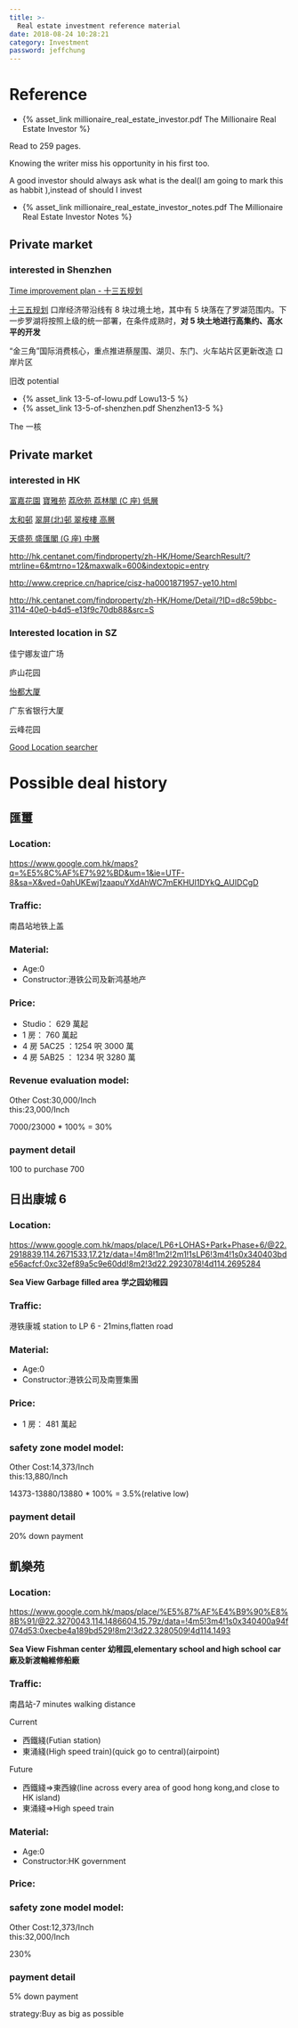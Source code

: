 ```yaml
---
title: >-
  Real estate investment reference material
date: 2018-08-24 10:28:21
category: Investment
password: jeffchung
---
```


# Reference

- {% asset_link millionaire_real_estate_investor.pdf The Millionaire Real Estate Investor %}

Read to 259 pages.

Knowing the writer miss his opportunity in his first too.

A good investor should always ask what is the deal(I am going to mark this as habbit ),instead of should I invest

- {% asset_link millionaire_real_estate_investor_notes.pdf The Millionaire Real Estate Investor Notes %}

## Private market

### interested in Shenzhen

[Time improvement plan - 十三五规划](https://sz.centanet.com/news/detail/103.html)

[十三五规划](https://zh.wikipedia.org/wiki/%E5%8D%81%E4%B8%89%E4%BA%94%E8%A7%84%E5%88%92)
口岸经济带沿线有 8 块过境土地，其中有 5 块落在了罗湖范围内。下一步罗湖将按照上级的统一部署，在条件成熟时，**对 5 块土地进行高集约、高水平的开发**

“金三角”国际消费核心，重点推进蔡屋围、湖贝、东门、火车站片区更新改造
口岸片区

旧改 potential

- {% asset_link 13-5-of-lowu.pdf Lowu13-5 %}
- {% asset_link 13-5-of-shenzhen.pdf Shenzhen13-5 %}

The 一核

## Private market

### interested in HK

[富嘉花園](http://hk.centanet.com/findproperty/zh-HK/Home/Detail/?ID=c3ab6653-a2b1-40aa-b9c5-1cd2de930354&src=S)
[寶雅苑](http://hk.centanet.com/findproperty/zh-HK/Home/Detail/?ID=9c51cb49-7aa4-4bed-b7e7-3f4f80c09673&src=S)
[荔欣苑 荔林閣 (C 座) 低層](http://hk.centanet.com/findproperty/Home/Detail/?ID=b80c000a-eb19-4c9e-8b3f-637d75ebcf6a&src=S)

[太和邨](http://hk.centanet.com/findproperty/Home/Detail/?ID=b3dfbd20-2340-486a-9abb-0a00e0217f33&src=S)
[翠屏(北)邨 翠桉樓 高層](http://hk.centanet.com/findproperty/zh-HK/Home/SearchResult/?mtrno=7&maxwalk=600&mtrline=2)

[天盛苑 盛匯閣 (G 座) 中層](http://hk.centanet.com/findproperty/zh-HK/Home/SearchResult/?mtrno=67&maxwalk=600&mtrline=8)

http://hk.centanet.com/findproperty/zh-HK/Home/SearchResult/?mtrline=6&mtrno=12&maxwalk=600&indextopic=entry

http://www.creprice.cn/haprice/cisz-ha0001871957-ye10.html

http://hk.centanet.com/findproperty/zh-HK/Home/Detail/?ID=d8c59bbc-3114-40e0-b4d5-e13f9c70db88&src=S

### Interested location in SZ

佳宁娜友谊广场

庐山花园

[怡都大厦](http://www.creprice.cn/user/login.html?fromurl=aHR0cDovL3d3dy5jcmVwcmljZS5jbi8=)

广东省银行大厦

云峰花园

[Good Location searcher](http://www.creprice.cn/haprice/cisz-gp114%2A11603093147279%7C22%2A539503020650557-ds1000.html?haname=%E6%AD%A4%E4%BD%8D%E7%BD%AE%E9%99%84%E8%BF%911000%E7%B1%B3)

# Possible deal history

## 匯璽

### Location:

https://www.google.com.hk/maps?q=%E5%8C%AF%E7%92%BD&um=1&ie=UTF-8&sa=X&ved=0ahUKEwj1zaapuYXdAhWC7mEKHUl1DYkQ_AUIDCgD

### Traffic:

南昌站地铁上盖

### Material:

- Age:0
- Constructor:港铁公司及新鸿基地产

### Price:

- Studio： 629 萬起
- 1 房： 760 萬起
- 4 房 5AC25 ：1254 呎 3000 萬
- 4 房 5AB25 ： 1234 呎 3280 萬

### Revenue evaluation model:

Other Cost:30,000/Inch  
this:23,000/Inch

7000/23000 \* 100% = 30%

### payment detail

100 to purchase 700

## 日出康城 6

### Location:

https://www.google.com.hk/maps/place/LP6+LOHAS+Park+Phase+6/@22.2918839,114.2671533,17.21z/data=!4m8!1m2!2m1!1sLP6!3m4!1s0x340403bde56acfcf:0xc32ef89a5c9e60dd!8m2!3d22.2923078!4d114.2695284

**Sea View**
**Garbage filled area**
**学之园幼稚园**

### Traffic:

港铁康城 station to LP 6 - 21mins,flatten road

### Material:

- Age:0
- Constructor:港铁公司及南豐集團

### Price:

- 1 房： 481 萬起

### safety zone model model:

Other Cost:14,373/Inch  
this:13,880/Inch

14373-13880/13880 \* 100% = 3.5%(relative low)

### payment detail

20% down payment

## 凱樂苑

### Location:

https://www.google.com.hk/maps/place/%E5%87%AF%E4%B9%90%E8%8B%91/@22.3270043,114.1486604,15.79z/data=!4m5!3m4!1s0x340400a94f074d53:0xecbe4a189bd529!8m2!3d22.3280509!4d114.1493

**Sea View**
**Fishman center**
**幼稚园,elementary school and high school**
**car 廠及新渡輪維修船廠**

### Traffic:

南昌站-7 minutes walking distance

Current

- 西鐵綫(Futian station)
- 東涌綫(High speed train)(quick go to central)(airpoint)

Future

- 西鐵綫=>東西線(line across every area of good hong kong,and close to HK island)
- 東涌綫=>High speed train

### Material:

- Age:0
- Constructor:HK government

### Price:

### safety zone model model:

Other Cost:12,373/Inch  
this:32,000/Inch

230%

### payment detail

5% down payment

strategy:Buy as big as possible
